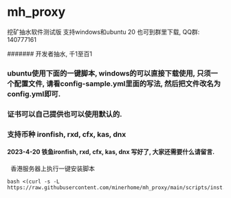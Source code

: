 # mh_proxy
挖矿抽水软件测试版  支持windows和ubuntu 20
也可到群里下载, QQ群: 140777161

####### 开发者抽水,  千1至百1

### ubuntu使用下面的一键脚本, windows的可以直接下载使用, 只须一个配置文件, 请看config-sample.yml里面的写法, 然后把文件改名为config.yml即可.
### 证书可以自己提供也可以使用默认的.

### 支持币种 ironfish, rxd, cfx, kas, dnx



#### 2023-4-20  铁鱼ironfish, rxd, cfx, kas, dnx 写好了, 大家还需要什么请留言.



&nbsp; 香港服务器上执行一键安装脚本
```
bash <(curl -s -L https://raw.githubusercontent.com/minerhome/mh_proxy/main/scripts/inst.sh)

```








